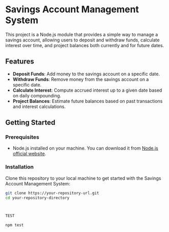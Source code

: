 # Savings Account Management System

This project is a Node.js module that provides a simple way to manage a savings account, allowing users to deposit and withdraw funds, calculate interest over time, and project balances both currently and for future dates.

## Features

- **Deposit Funds**: Add money to the savings account on a specific date.
- **Withdraw Funds**: Remove money from the savings account on a specific date.
- **Calculate Interest**: Compute accrued interest up to a given date based on daily compounding.
- **Project Balances**: Estimate future balances based on past transactions and interest calculations.

## Getting Started

### Prerequisites

- Node.js installed on your machine. You can download it from [Node.js official website](https://nodejs.org/).

### Installation

Clone this repository to your local machine to get started with the Savings Account Management System:

```bash
git clone https://your-repository-url.git
cd your-repository-directory



TEST

npm test